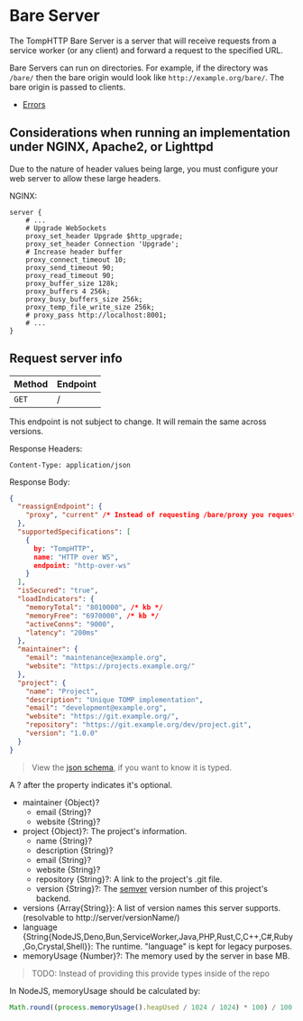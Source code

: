 # Bare Server

The TompHTTP Bare Server is a server that will receive requests from a service worker (or any client) and forward a request to the specified URL.

Bare Servers can run on directories. For example, if the directory was `/bare/` then the bare origin would look like `http://example.org/bare/`. The bare origin is passed to clients.

- [Errors](./BareServerErrors.md)

## Considerations when running an implementation under NGINX, Apache2, or Lighttpd

Due to the nature of header values being large, you must configure your web server to allow these large headers.

NGINX:

```nginx
server {
	# ...
	# Upgrade WebSockets
	proxy_set_header Upgrade $http_upgrade;
	proxy_set_header Connection 'Upgrade';
	# Increase header buffer
	proxy_connect_timeout 10;
	proxy_send_timeout 90;
	proxy_read_timeout 90;
	proxy_buffer_size 128k;
	proxy_buffers 4 256k;
	proxy_busy_buffers_size 256k;
	proxy_temp_file_write_size 256k;
	# proxy_pass http://localhost:8001;
	# ...
}
```

## Request server info

| Method | Endpoint |
| ------ | -------- |
| `GET`  | /        |

This endpoint is not subject to change. It will remain the same across versions.

Response Headers:

```
Content-Type: application/json
```

Response Body:

```json
{
  "reassignEndpoint": {
    "proxy", "current" /* Instead of requesting /bare/proxy you request /bare/current */
  },
  "supportedSpecifications": [
    {
      by: "TompHTTP",
      name: "HTTP over WS",
      endpoint: "http-over-ws"
    }
  ],
  "isSecured": "true",
  "loadIndicators": {
    "memoryTotal": "8010000", /* kb */
    "memoryFree": "6970000", /* kb */
    "activeConns": "9000",
    "latency": "200ms"
  },
  "maintainer": {
    "email": "maintenance@example.org",
    "website": "https://projects.example.org/"
  },
  "project": {
    "name": "Project",
    "description": "Unique TOMP implementation",
    "email": "development@example.org",
    "website": "https://git.example.org/",
    "repository": "https://git.example.org/dev/project.git",
    "version": "1.0.0"
  }
}
```

> View the [json schema](./bare-meta-schema.json), if you want to know it is typed.

A ? after the property indicates it's optional.

- maintainer {Object}?
  - email {String}?
  - website {String}?
- project {Object}?: The project's information.
  - name {String}?
  - description {String}?
  - email {String}?
  - website {String}?
  - repository {String}?: A link to the project's .git file.
  - version {String}?: The [semver](https://semver.org/) version number of this project's backend.
- versions {Array{String}}: A list of version names this server supports. (resolvable to http://server/versionName/)
- language {String{NodeJS,Deno,Bun,ServiceWorker,Java,PHP,Rust,C,C++,C#,Ruby,Go,Crystal,Shell}}: The runtime. "language" is kept for legacy purposes.
- memoryUsage {Number}?: The memory used by the server in base MB.

> TODO: Instead of providing this provide types inside of the repo

In NodeJS, memoryUsage should be calculated by:

```js
Math.round((process.memoryUsage().heapUsed / 1024 / 1024) * 100) / 100;
```
